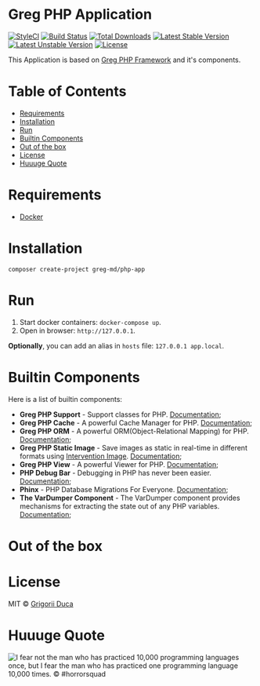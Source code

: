 # Greg PHP Application

[![StyleCI](https://styleci.io/repos/72987376/shield?style=flat)](https://styleci.io/repos/72987376)
[![Build Status](https://travis-ci.org/greg-md/php-app.svg)](https://travis-ci.org/greg-md/php-app)
[![Total Downloads](https://poser.pugx.org/greg-md/php-app/d/total.svg)](https://packagist.org/packages/greg-md/php-app)
[![Latest Stable Version](https://poser.pugx.org/greg-md/php-app/v/stable.svg)](https://packagist.org/packages/greg-md/php-app)
[![Latest Unstable Version](https://poser.pugx.org/greg-md/php-app/v/unstable.svg)](https://packagist.org/packages/greg-md/php-app)
[![License](https://poser.pugx.org/greg-md/php-app/license.svg)](https://packagist.org/packages/greg-md/php-app)

This Application is based on [Greg PHP Framework](https://github.com/greg-md/php-framework) and it's components.

# Table of Contents

* [Requirements](#requirements)
* [Installation](#installation)
* [Run](#run)
* [Builtin Components](#builtin-components)
* [Out of the box](#out-of-the-box)
* [License](#license)
* [Huuuge Quote](#huuuge-quote)

# Requirements

* [Docker](https://www.docker.com/)

# Installation

`composer create-project greg-md/php-app`

# Run

1. Start docker containers: `docker-compose up`.
2. Open in browser: `http://127.0.0.1`.

**Optionally**, you can add an alias in `hosts` file: `127.0.0.1 app.local`.

# Builtin Components

Here is a list of builtin components:

* **Greg PHP Support** - Support classes for PHP. [Documentation](https://github.com/greg-md/php-support);
* **Greg PHP Cache** - A powerful Cache Manager for PHP. [Documentation](https://github.com/greg-md/php-cache);
* **Greg PHP ORM** - A powerful ORM(Object-Relational Mapping) for PHP. [Documentation](https://github.com/greg-md/php-orm);
* **Greg PHP Static Image** - Save images as static in real-time in different formats using [Intervention Image](http://image.intervention.io/). [Documentation](https://github.com/greg-md/php-static-image);
* **Greg PHP View** - A powerful Viewer for PHP. [Documentation](https://github.com/greg-md/php-view);
* **PHP Debug Bar** - Debugging in PHP has never been easier. [Documentation](http://phpdebugbar.com/);
* **Phinx** - PHP Database Migrations For Everyone. [Documentation](https://phinx.org/);
* **The VarDumper Component** - The VarDumper component provides mechanisms for extracting the state out of any PHP variables. [Documentation](https://symfony.com/doc/current/components/var_dumper.html);

# Out of the box

# License

MIT © [Grigorii Duca](http://greg.md)

# Huuuge Quote

![I fear not the man who has practiced 10,000 programming languages once, but I fear the man who has practiced one programming language 10,000 times. &copy; #horrorsquad](http://greg.md/huuuge-quote-fb.jpg)
